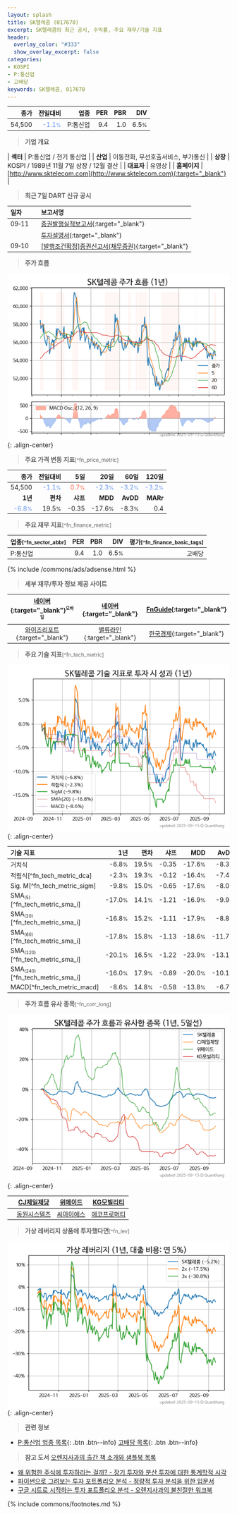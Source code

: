 ```yaml
---
layout: splash
title: SK텔레콤 (017670)
excerpt: SK텔레콤의 최근 공시, 수익률, 주요 재무/기술 지표
header:
  overlay_color: "#333"
  show_overlay_excerpt: false
categories:
- KOSPI
- P:통신업
- 고배당
keywords: SK텔레콤, 017670
---
```


| **종가** | **전일대비** | **업종** | **PER** | **PBR** | **DIV** |
| -------: | -----------: | -------: | ------: | ------: | ------: |
| 54,500 | <span style="color: cornflowerblue">-1.1<small>%</small></span> | P:통신업 | 9.4 | 1.0 | 6.5<small>%</small> |

<!-- more -->


> **기업 개요**<a id="company"></a>

| <span style="white-space:nowrap;">**섹터**</span> | P:통신업 / 전기 통신업 |
| <span style="white-space:nowrap;">**산업**</span> | 이동전화, 무선호출서비스, 부가통신 |
| <span style="white-space:nowrap;">**상장**</span> | KOSPI / 1989년 11월 7일 상장 / 12월 결산 |
| <span style="white-space:nowrap;">**대표자**</span> | 유영상 |
| <span style="white-space:nowrap;">**홈페이지**</span> | [http://www.sktelecom.com](http://www.sktelecom.com){:target="_blank"} |


> **최근 7일 DART 신규 공시**<a id="dart"></a>

| **일자** |      | **보고서명** |
| :------- | :--- | :----------- |
| 09&#x2011;11 | | [증권발행실적보고서](https://dart.fss.or.kr/dsaf001/main.do?rcpNo=20250911000393){:target="_blank"} |
|  | | [투자설명서](https://dart.fss.or.kr/dsaf001/main.do?rcpNo=20250911000020){:target="_blank"} |
| 09&#x2011;10 | | [[발행조건확정]증권신고서(채무증권)](https://dart.fss.or.kr/dsaf001/main.do?rcpNo=20250910000621){:target="_blank"} |


> **주가 흐름**<a id="price"></a>

![017670](/stock/images/017670.png){: .align-center}


> **주요 가격 변동 지표**<small>[^fn_price_metric]</small>

| **종가** | **전일대비** | **5일** | **20일** | **60일** | **120일** |
| -------: | -----------: | ------: | -------: | -------: | --------: |
| 54,500 | <span style="color: cornflowerblue">-1.1<small>%</small></span> | <span style="color: tomato">0.7<small>%</small></span> | <span style="color: cornflowerblue">-2.3<small>%</small></span> | <span style="color: cornflowerblue">-3.2<small>%</small></span> | <span style="color: cornflowerblue">-3.2<small>%</small></span> |
| **1년** | **편차** | **샤프** | **MDD** | **AvDD** | **MARr** |
| <span style="color: cornflowerblue">-6.8<small>%</small></span> | 19.5<small>%</small> | -0.35 | -17.6<small>%</small> | -8.3<small>%</small> | 0.4 |


> **주요 재무 지표**<small>[^fn_finance_metric]</small>

| **업종**<small>[^fn_sector_abbr]</small> | **PER** | **PBR** | **DIV** | **평가**<small>[^fn_finance_basic_tags]</small> |
| :--------------------------------------- | ------: | ------: | ------: | ----------------------------------------------: |
| P:통신업 | 9.4 | 1.0 | 6.5<small>%</small> | 고배당 |



{% include /commons/ads/adsense.html %}

> **세부 재무/투자 정보 제공 사이트**

| [네이버](https://m.stock.naver.com/domestic/stock/017670/finance/summary){:target="_blank"}<sup><small>모바일</small></sup> | [네이버](https://finance.naver.com/item/coinfo.naver?code=017670){:target="_blank"} | [FnGuide](https://comp.fnguide.com/SVO2/ASP/SVD_Invest.asp?gicode=A017670&MenuYn=Y){:target="_blank"} |
| :---: | :---: | :---: |
| [와이즈리포트](https://comp.wisereport.co.kr/company/c1040001.aspx?cmp_cd=017670){:target="_blank"} | [밸류라인](https://www.valueline.co.kr/finance/summary/017670){:target="_blank"} | [한국경제](https://markets.hankyung.com/stock/017670/financial-summary){:target="_blank"} |


> **주요 기술 지표**<small>[^fn_tech_metric]</small>


![017670](/stock/images/017670_tech.png){: .align-center}

| **기술 지표** | **1년** | **편차** | **샤프** | **MDD** | **AvDD** |
| :------------ | ------: | -----------: | -------: | ------: | -------: |
| 거치식 | -6.8<small>%</small> | 19.5<small>%</small> | -0.35 | -17.6<small>%</small> | -8.3<small>%</small> |
| 적립식[^fn_tech_metric_dca] | -2.3<small>%</small> | 19.3<small>%</small> | -0.12 | -16.4<small>%</small> | -7.4<small>%</small> |
| Sig. M[^fn_tech_metric_sigm] | -9.8<small>%</small> | 15.0<small>%</small> | -0.65 | -17.6<small>%</small> | -8.0<small>%</small> |
| SMA<small><sub>(5)</sub></small>[^fn_tech_metric_sma_i] | -17.0<small>%</small> | 14.1<small>%</small> | -1.21 | -16.9<small>%</small> | -9.9<small>%</small> |
| SMA<small><sub>(20)</sub></small>[^fn_tech_metric_sma_i] | -16.8<small>%</small> | 15.2<small>%</small> | -1.11 | -17.9<small>%</small> | -8.8<small>%</small> |
| SMA<small><sub>(60)</sub></small>[^fn_tech_metric_sma_i] | -17.8<small>%</small> | 15.8<small>%</small> | -1.13 | -18.6<small>%</small> | -11.7<small>%</small> |
| SMA<small><sub>(120)</sub></small>[^fn_tech_metric_sma_i] | -20.1<small>%</small> | 16.5<small>%</small> | -1.22 | -23.9<small>%</small> | -13.1<small>%</small> |
| SMA<small><sub>(240)</sub></small>[^fn_tech_metric_sma_i] | -16.0<small>%</small> | 17.9<small>%</small> | -0.89 | -20.0<small>%</small> | -10.1<small>%</small> |
| MACD[^fn_tech_metric_macd] | -8.6<small>%</small> | 14.8<small>%</small> | -0.58 | -13.8<small>%</small> | -6.7<small>%</small> |


> **주가 흐름 유사 종목**<a id="corr"></a><small>[^fn_corr_long]</small>

![017670](/stock/images/017670_corr.png){: .align-center}

|       | [CJ제일제당](/097950/) | [위메이드](/112040/) | [KG모빌리티](/003620/) |
| :---: | :------------------------------------: | :------------------------------------: | :------------------------------------: |
|       | [동원시스템즈](/014820/) | [씨아이에스](/222080/) | [에코프로머티](/450080/) |


> **가상 레버리지 상품에 투자했다면**<a id="2x"></a><small>[^fn_lev]</small>

![017670](/stock/images/017670_2x.png){: .align-center}


> **관련 정보**

- [P:통신업 업종 목록](/stats/sector/kospi_업종_통신업_종목/){: .btn .btn--info} [고배당 목록](/fn/fn_high_div/){: .btn .btn--info}

> **참고 도서** [오렌지사과의 출간 책 소개와 샘플북 목록](https://kongdori.tistory.com/691)

- [왜 위험한 주식에 투자하라는 걸까? - 장기 투자와 분산 투자에 대한 통계학적 시각](https://kongdori.tistory.com/421)
- [파이썬으로 그려보는 투자 포트폴리오 분석  - 정량적 투자 분석을 위한 입문서](https://kongdori.tistory.com/643)
- [구글 시트로 시작하는 투자 포트폴리오 분석 - 오렌지사과의 불친절한 워크북](https://kongdori.tistory.com/449)


{% include commons/footnotes.md %}